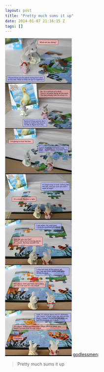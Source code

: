 ```yaml
---
layout: post
title: "Pretty much sums it up"
date: 2014-01-07 21:16:15 Z
tags: []
---
```

![](/media/2014/01/72585812373.jpg)
[godlessmen](http://godlessmen.tumblr.com/post/72584525607/pretty-much-sums-it-up):

> Pretty much sums it up
